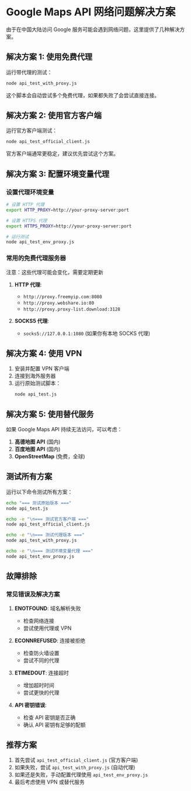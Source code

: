 # Google Maps API 网络问题解决方案

由于在中国大陆访问 Google 服务可能会遇到网络问题，这里提供了几种解决方案。

## 解决方案 1: 使用免费代理

运行带代理的测试：
```bash
node api_test_with_proxy.js
```

这个脚本会自动尝试多个免费代理，如果都失败了会尝试直接连接。

## 解决方案 2: 使用官方客户端

运行官方客户端测试：
```bash
node api_test_official_client.js
```

官方客户端通常更稳定，建议优先尝试这个方案。

## 解决方案 3: 配置环境变量代理

### 设置代理环境变量
```bash
# 设置 HTTP 代理
export HTTP_PROXY=http://your-proxy-server:port

# 设置 HTTPS 代理
export HTTPS_PROXY=http://your-proxy-server:port

# 运行测试
node api_test_env_proxy.js
```

### 常用的免费代理服务器
注意：这些代理可能会变化，需要定期更新

1. **HTTP 代理**:
   - `http://proxy.freemyip.com:8080`
   - `http://proxy.webshare.io:80`
   - `http://proxy.proxy-list.download:3128`

2. **SOCKS5 代理**:
   - `socks5://127.0.0.1:1080` (如果你有本地 SOCKS 代理)

## 解决方案 4: 使用 VPN

1. 安装并配置 VPN 客户端
2. 连接到海外服务器
3. 运行原始测试脚本：
   ```bash
   node api_test.js
   ```

## 解决方案 5: 使用替代服务

如果 Google Maps API 持续无法访问，可以考虑：

1. **高德地图 API** (国内)
2. **百度地图 API** (国内)
3. **OpenStreetMap** (免费，全球)

## 测试所有方案

运行以下命令测试所有方案：

```bash
echo "=== 测试原始版本 ==="
node api_test.js

echo -e "\n=== 测试官方客户端 ==="
node api_test_official_client.js

echo -e "\n=== 测试代理版本 ==="
node api_test_with_proxy.js

echo -e "\n=== 测试环境变量代理 ==="
node api_test_env_proxy.js
```

## 故障排除

### 常见错误及解决方案

1. **ENOTFOUND**: 域名解析失败
   - 检查网络连接
   - 尝试使用代理或 VPN

2. **ECONNREFUSED**: 连接被拒绝
   - 检查防火墙设置
   - 尝试不同的代理

3. **ETIMEDOUT**: 连接超时
   - 增加超时时间
   - 尝试更快的代理

4. **API 密钥错误**:
   - 检查 API 密钥是否正确
   - 确认 API 密钥有足够的配额

## 推荐方案

1. 首先尝试 `api_test_official_client.js` (官方客户端)
2. 如果失败，尝试 `api_test_with_proxy.js` (自动代理)
3. 如果还是失败，手动配置代理使用 `api_test_env_proxy.js`
4. 最后考虑使用 VPN 或替代服务